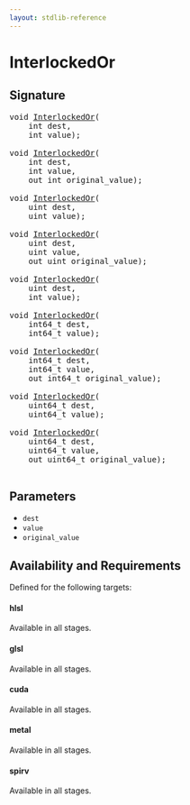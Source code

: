 ```yaml
---
layout: stdlib-reference
---
```


# InterlockedOr

## Signature 

<pre>
<span class="code_keyword">void</span> <a href="/stdlib-reference/global-decls/InterlockedOr">InterlockedOr</a>(
    <span class="code_keyword">int</span> <span class='code_param'>dest</span>,
    <span class="code_keyword">int</span> <span class='code_param'>value</span>);

<span class="code_keyword">void</span> <a href="/stdlib-reference/global-decls/InterlockedOr">InterlockedOr</a>(
    <span class="code_keyword">int</span> <span class='code_param'>dest</span>,
    <span class="code_keyword">int</span> <span class='code_param'>value</span>,
    <span class="code_keyword">out</span> <span class="code_keyword">int</span> <span class='code_param'>original_value</span>);

<span class="code_keyword">void</span> <a href="/stdlib-reference/global-decls/InterlockedOr">InterlockedOr</a>(
    <span class="code_keyword">uint</span> <span class='code_param'>dest</span>,
    <span class="code_keyword">uint</span> <span class='code_param'>value</span>);

<span class="code_keyword">void</span> <a href="/stdlib-reference/global-decls/InterlockedOr">InterlockedOr</a>(
    <span class="code_keyword">uint</span> <span class='code_param'>dest</span>,
    <span class="code_keyword">uint</span> <span class='code_param'>value</span>,
    <span class="code_keyword">out</span> <span class="code_keyword">uint</span> <span class='code_param'>original_value</span>);

<span class="code_keyword">void</span> <a href="/stdlib-reference/global-decls/InterlockedOr">InterlockedOr</a>(
    <span class="code_keyword">uint</span> <span class='code_param'>dest</span>,
    <span class="code_keyword">int</span> <span class='code_param'>value</span>);

<span class="code_keyword">void</span> <a href="/stdlib-reference/global-decls/InterlockedOr">InterlockedOr</a>(
    int64_t <span class='code_param'>dest</span>,
    int64_t <span class='code_param'>value</span>);

<span class="code_keyword">void</span> <a href="/stdlib-reference/global-decls/InterlockedOr">InterlockedOr</a>(
    int64_t <span class='code_param'>dest</span>,
    int64_t <span class='code_param'>value</span>,
    <span class="code_keyword">out</span> int64_t <span class='code_param'>original_value</span>);

<span class="code_keyword">void</span> <a href="/stdlib-reference/global-decls/InterlockedOr">InterlockedOr</a>(
    uint64_t <span class='code_param'>dest</span>,
    uint64_t <span class='code_param'>value</span>);

<span class="code_keyword">void</span> <a href="/stdlib-reference/global-decls/InterlockedOr">InterlockedOr</a>(
    uint64_t <span class='code_param'>dest</span>,
    uint64_t <span class='code_param'>value</span>,
    <span class="code_keyword">out</span> uint64_t <span class='code_param'>original_value</span>);

</pre>

## Parameters

* `dest`
* `value`
* `original_value`

## Availability and Requirements

Defined for the following targets:

#### hlsl
Available in all stages.

#### glsl
Available in all stages.

#### cuda
Available in all stages.

#### metal
Available in all stages.

#### spirv
Available in all stages.



